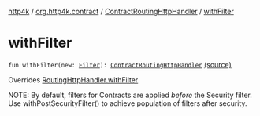 [http4k](../../index.md) / [org.http4k.contract](../index.md) / [ContractRoutingHttpHandler](index.md) / [withFilter](./with-filter.md)

# withFilter

`fun withFilter(new: `[`Filter`](../../org.http4k.core/-filter/index.md)`): `[`ContractRoutingHttpHandler`](index.md) [(source)](https://github.com/http4k/http4k/blob/master/http4k-contract/src/main/kotlin/org/http4k/contract/ContractRoutingHttpHandler.kt#L38)

Overrides [RoutingHttpHandler.withFilter](../../org.http4k.routing/-routing-http-handler/with-filter.md)

NOTE: By default, filters for Contracts are applied *before* the Security filter. Use withPostSecurityFilter()
to achieve population of filters after security.

